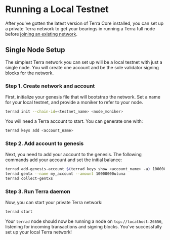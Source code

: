 # Running a Local Testnet

After you've gotten the latest version of Terra Core installed, you can set up a private Terra network to get your bearings in running a Terra full node before [joining an existing network](join-network.md).

## Single Node Setup

The simplest Terra network you can set up will be a local testnet with just a single node. You will create one account and be the sole validator signing blocks for the network.

### Step 1. Create network and account

First, initialize your genesis file that will bootstrap the network. Set a name for your local testnet, and provide a moniker to refer to your node.

```bash
terrad init --chain-id=<testnet_name> <node_moniker>
```

You will need a Terra account to start. You can generate one with:

```bash
terrad keys add <account_name>
```

### Step 2. Add account to genesis

Next, you need to add your account to the genesis. The following commands add your account and set the initial balance:

```bash
terrad add-genesis-account $(terrad keys show <account_name> -a) 100000000uluna,1000usd
terrad gentx --name my_account --amount 10000000uluna
terrad collect-gentxs
```

### Step 3. Run Terra daemon

Now, you can start your private Terra network:

```bash
terrad start
```

Your `terrad` node should now be running a node on `tcp://localhost:26656`, listening for incoming transactions and signing blocks. You've successfully set up your local Terra network!
